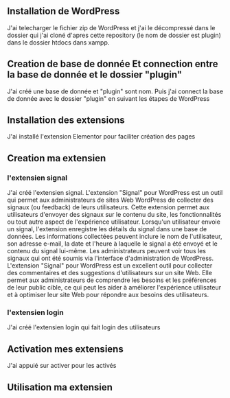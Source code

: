 ## Installation de WordPress
J'ai telecharger le fichier zip de WordPress et j'ai le décompressé dans le dossier qui j'ai cloné d'apres cette repository (le nom de dossier est plugin) dans le dossier htdocs dans xampp.
## Creation de base de donnée Et connection entre la base de donnée et le dossier "plugin"
J'ai créé une base de donnée et "plugin" sont nom. Puis j'ai connect la base de donnée avec le dossier "plugin" en suivant les étapes de WordPress
## Installation des extensions
J'ai installé l'extension Elementor pour faciliter création des pages
## Creation ma extensien
### l'extensien signal 
J'ai créé l'extensien signal. L'extension "Signal" pour WordPress est un outil qui permet aux administrateurs de sites Web WordPress de collecter des signaux (ou feedback) de leurs utilisateurs. Cette extension permet aux utilisateurs d'envoyer des signaux sur le contenu du site, les fonctionnalités ou tout autre aspect de l'expérience utilisateur. Lorsqu'un utilisateur envoie un signal, l'extension enregistre les détails du signal dans une base de données. Les informations collectées peuvent inclure le nom de l'utilisateur, son adresse e-mail, la date et l'heure à laquelle le signal a été envoyé et le contenu du signal lui-même. Les administrateurs peuvent voir tous les signaux qui ont été soumis via l'interface d'administration de WordPress. L'extension "Signal" pour WordPress est un excellent outil pour collecter des commentaires et des suggestions d'utilisateurs sur un site Web. Elle permet aux administrateurs de comprendre les besoins et les préférences de leur public cible, ce qui peut les aider à améliorer l'expérience utilisateur et à optimiser leur site Web pour répondre aux besoins des utilisateurs.
### l'extensien login 
J'ai créé l'extensien login qui fait login des utilisateurs
## Activation mes extensiens
J'ai appuié sur activer pour les activés
## Utilisation ma extensien
